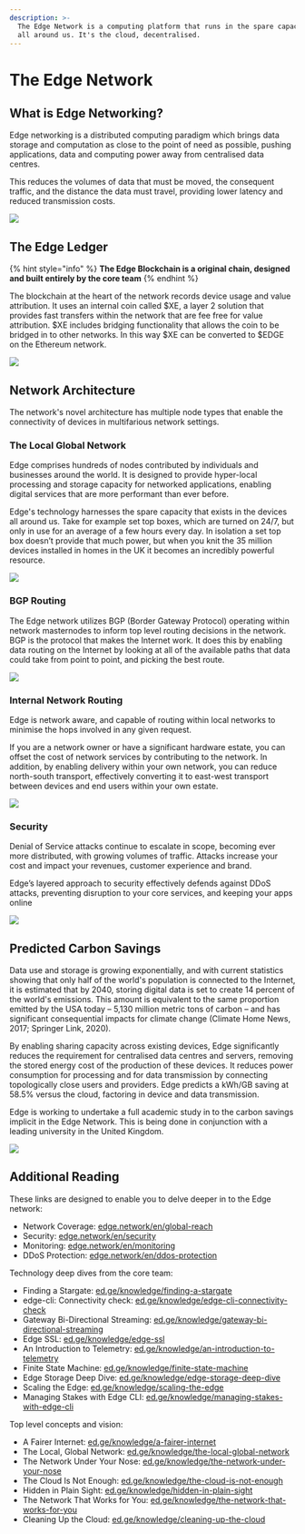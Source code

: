 ```yaml
---
description: >-
  The Edge Network is a computing platform that runs in the spare capacity found
  all around us. It's the cloud, decentralised.
---
```


# The Edge Network

## What is Edge Networking?

Edge networking is a distributed computing paradigm which brings data storage and computation as close to the point of need as possible, pushing applications, data and computing power away from centralised data centres.

This reduces the volumes of data that must be moved, the consequent traffic, and the distance the data must travel, providing lower latency and reduced transmission costs.

![](../.gitbook/assets/edgenetwork.png)

## The Edge Ledger

{% hint style="info" %}
**The Edge Blockchain is a original chain, designed and built entirely by the core team**
{% endhint %}

The blockchain at the heart of the network records device usage and value attribution. It uses an internal coin called $XE, a layer 2 solution that provides fast transfers within the network that are fee free for value attribution. $XE includes bridging functionality that allows the coin to be bridged in to other networks. In this way $XE can be converted to $EDGE on the Ethereum network.

![](../.gitbook/assets/xechain.png)

## Network Architecture

The network's novel architecture has multiple node types that enable the connectivity of devices in multifarious network settings.

### The Local Global Network

Edge comprises hundreds of nodes contributed by individuals and businesses around the world. It is designed to provide hyper-local processing and storage capacity for networked applications, enabling digital services that are more performant than ever before.

Edge's technology harnesses the spare capacity that exists in the devices all around us. Take for example set top boxes, which are turned on 24/7, but only in use for an average of a few hours every day. In isolation a set top box doesn’t provide that much power, but when you knit the 35 million devices installed in homes in the UK it becomes an incredibly powerful resource.

![](../.gitbook/assets/localglobal.png)

### BGP Routing

The Edge network utilizes BGP \(Border Gateway Protocol\) operating within network masternodes to inform top level routing decisions in the network. BGP is the protocol that makes the Internet work. It does this by enabling data routing on the Internet by looking at all of the available paths that data could take from point to point, and picking the best route.

![](../.gitbook/assets/bgp.png)

### Internal Network Routing

Edge is network aware, and capable of routing within local networks to minimise the hops involved in any given request.

If you are a network owner or have a significant hardware estate, you can offset the cost of network services by contributing to the network. In addition, by enabling delivery within your own network, you can reduce north-south transport, effectively converting it to east-west transport between devices and end users within your own estate.

![](../.gitbook/assets/internalrouting.png)

### Security

Denial of Service attacks continue to escalate in scope, becoming ever more distributed, with growing volumes of traffic. Attacks increase your cost and impact your revenues, customer experience and brand.

Edge’s layered approach to security effectively defends against DDoS attacks, preventing disruption to your core services, and keeping your apps online

![](../.gitbook/assets/security.png)

## Predicted Carbon Savings

Data use and storage is growing exponentially, and with current statistics showing that only half of the world's population is connected to the Internet, it is estimated that by 2040, storing digital data is set to create 14 percent of the world's emissions. This amount is equivalent to the same proportion emitted by the USA today – 5,130 million metric tons of carbon – and has significant consequential impacts for climate change \(Climate Home News, 2017; Springer Link, 2020\).

By enabling sharing capacity across existing devices, Edge significantly reduces the requirement for centralised data centres and servers, removing the stored energy cost of the production of these devices. It reduces power consumption for processing and for data transmission by connecting topologically close users and providers. Edge predicts a kWh/GB saving at 58.5% versus the cloud, factoring in device and data transmission.

Edge is working to undertake a full academic study in to the carbon savings implicit in the Edge Network. This is being done in conjunction with a leading university in the United Kingdom.

![](../.gitbook/assets/geennetwork.png)

## Additional Reading

These links are designed to enable you to delve deeper in to the Edge network:

* Network Coverage: [edge.network/en/global-reach](https://edge.network/en/global-reach/)
* Security: [edge.network/en/security](https://edge.network/en/security/)
* Monitoring: [edge.network/en/monitoring](https://edge.network/en/monitoring/)
* DDoS Protection: [edge.network/en/ddos-protection](https://edge.network/en/ddos-protection/)

Technology deep dives from the core team:

* Finding a Stargate: [ed.ge/knowledge/finding-a-stargate](https://ed.ge/knowledge/finding-a-stargate)
* edge-cli: Connectivity check: [ed.ge/knowledge/edge-cli-connectivity-check](https://ed.ge/knowledge/edge-cli-connectivity-check)
* Gateway Bi-Directional Streaming: [ed.ge/knowledge/gateway-bi-directional-streaming](https://ed.ge/knowledge/gateway-bi-directional-streaming)
* Edge SSL: [ed.ge/knowledge/edge-ssl](https://ed.ge/knowledge/edge-ssl)
* An Introduction to Telemetry: [ed.ge/knowledge/an-introduction-to-telemetry](https://ed.ge/knowledge/an-introduction-to-telemetry)
* Finite State Machine: [ed.ge/knowledge/finite-state-machine](https://ed.ge/knowledge/finite-state-machine)
* Edge Storage Deep Dive: [ed.ge/knowledge/edge-storage-deep-dive](https://ed.ge/knowledge/edge-storage-deep-dive)
* Scaling the Edge: [ed.ge/knowledge/scaling-the-edge](https://ed.ge/knowledge/scaling-the-edge)
* Managing Stakes with Edge CLI: [ed.ge/knowledge/managing-stakes-with-edge-cli](https://ed.ge/knowledge/managing-stakes-with-edge-cli)

Top level concepts and vision:

* A Fairer Internet: [ed.ge/knowledge/a-fairer-internet](https://ed.ge/knowledge/a-fairer-internet)
* The Local, Global Network: [ed.ge/knowledge/the-local-global-network](https://ed.ge/knowledge/the-local-global-network)
* The Network Under Your Nose: [ed.ge/knowledge/the-network-under-your-nose](https://ed.ge/knowledge/the-network-under-your-nose)
* The Cloud Is Not Enough: [ed.ge/knowledge/the-cloud-is-not-enough](https://ed.ge/knowledge/the-cloud-is-not-enough)
* Hidden in Plain Sight: [ed.ge/knowledge/hidden-in-plain-sight](https://ed.ge/knowledge/hidden-in-plain-sight)
* The Network That Works for You: [ed.ge/knowledge/the-network-that-works-for-you](https://ed.ge/knowledge/the-network-that-works-for-you)
* Cleaning Up the Cloud: [ed.ge/knowledge/cleaning-up-the-cloud](https://ed.ge/knowledge/cleaning-up-the-cloud)

